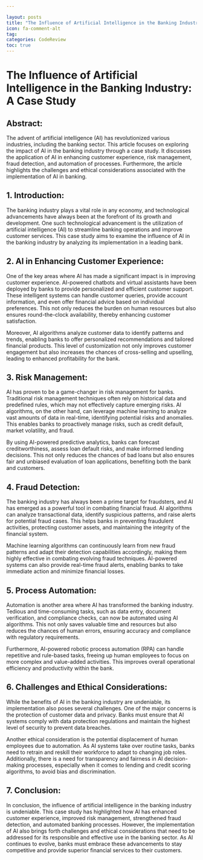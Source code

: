 ```yaml
---

layout: posts
title: "The Influence of Artificial Intelligence in the Banking Industry: A Case Study"
icon: fa-comment-alt
tag:      
categories: CodeReview
toc: true
---
```




# The Influence of Artificial Intelligence in the Banking Industry: A Case Study

## Abstract:
The advent of artificial intelligence (AI) has revolutionized various industries, including the banking sector. This article focuses on exploring the impact of AI in the banking industry through a case study. It discusses the application of AI in enhancing customer experience, risk management, fraud detection, and automation of processes. Furthermore, the article highlights the challenges and ethical considerations associated with the implementation of AI in banking.

## 1. Introduction:
The banking industry plays a vital role in any economy, and technological advancements have always been at the forefront of its growth and development. One such technological advancement is the utilization of artificial intelligence (AI) to streamline banking operations and improve customer services. This case study aims to examine the influence of AI in the banking industry by analyzing its implementation in a leading bank.

## 2. AI in Enhancing Customer Experience:
One of the key areas where AI has made a significant impact is in improving customer experience. AI-powered chatbots and virtual assistants have been deployed by banks to provide personalized and efficient customer support. These intelligent systems can handle customer queries, provide account information, and even offer financial advice based on individual preferences. This not only reduces the burden on human resources but also ensures round-the-clock availability, thereby enhancing customer satisfaction.

Moreover, AI algorithms analyze customer data to identify patterns and trends, enabling banks to offer personalized recommendations and tailored financial products. This level of customization not only improves customer engagement but also increases the chances of cross-selling and upselling, leading to enhanced profitability for the bank.

## 3. Risk Management:
AI has proven to be a game-changer in risk management for banks. Traditional risk management techniques often rely on historical data and predefined rules, which may not effectively capture emerging risks. AI algorithms, on the other hand, can leverage machine learning to analyze vast amounts of data in real-time, identifying potential risks and anomalies. This enables banks to proactively manage risks, such as credit default, market volatility, and fraud.

By using AI-powered predictive analytics, banks can forecast creditworthiness, assess loan default risks, and make informed lending decisions. This not only reduces the chances of bad loans but also ensures fair and unbiased evaluation of loan applications, benefiting both the bank and customers.

## 4. Fraud Detection:
The banking industry has always been a prime target for fraudsters, and AI has emerged as a powerful tool in combating financial fraud. AI algorithms can analyze transactional data, identify suspicious patterns, and raise alerts for potential fraud cases. This helps banks in preventing fraudulent activities, protecting customer assets, and maintaining the integrity of the financial system.

Machine learning algorithms can continuously learn from new fraud patterns and adapt their detection capabilities accordingly, making them highly effective in combating evolving fraud techniques. AI-powered systems can also provide real-time fraud alerts, enabling banks to take immediate action and minimize financial losses.

## 5. Process Automation:
Automation is another area where AI has transformed the banking industry. Tedious and time-consuming tasks, such as data entry, document verification, and compliance checks, can now be automated using AI algorithms. This not only saves valuable time and resources but also reduces the chances of human errors, ensuring accuracy and compliance with regulatory requirements.

Furthermore, AI-powered robotic process automation (RPA) can handle repetitive and rule-based tasks, freeing up human employees to focus on more complex and value-added activities. This improves overall operational efficiency and productivity within the bank.

## 6. Challenges and Ethical Considerations:
While the benefits of AI in the banking industry are undeniable, its implementation also poses several challenges. One of the major concerns is the protection of customer data and privacy. Banks must ensure that AI systems comply with data protection regulations and maintain the highest level of security to prevent data breaches.

Another ethical consideration is the potential displacement of human employees due to automation. As AI systems take over routine tasks, banks need to retrain and reskill their workforce to adapt to changing job roles. Additionally, there is a need for transparency and fairness in AI decision-making processes, especially when it comes to lending and credit scoring algorithms, to avoid bias and discrimination.

## 7. Conclusion:
In conclusion, the influence of artificial intelligence in the banking industry is undeniable. This case study has highlighted how AI has enhanced customer experience, improved risk management, strengthened fraud detection, and automated banking processes. However, the implementation of AI also brings forth challenges and ethical considerations that need to be addressed for its responsible and effective use in the banking sector. As AI continues to evolve, banks must embrace these advancements to stay competitive and provide superior financial services to their customers.